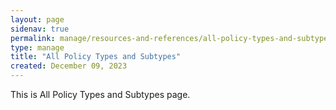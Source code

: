 ```yaml
---
layout: page
sidenav: true
permalink: manage/resources-and-references/all-policy-types-and-subtypes
type: manage
title: "All Policy Types and Subtypes"
created: December 09, 2023
---
```


This is All Policy Types and Subtypes page.




